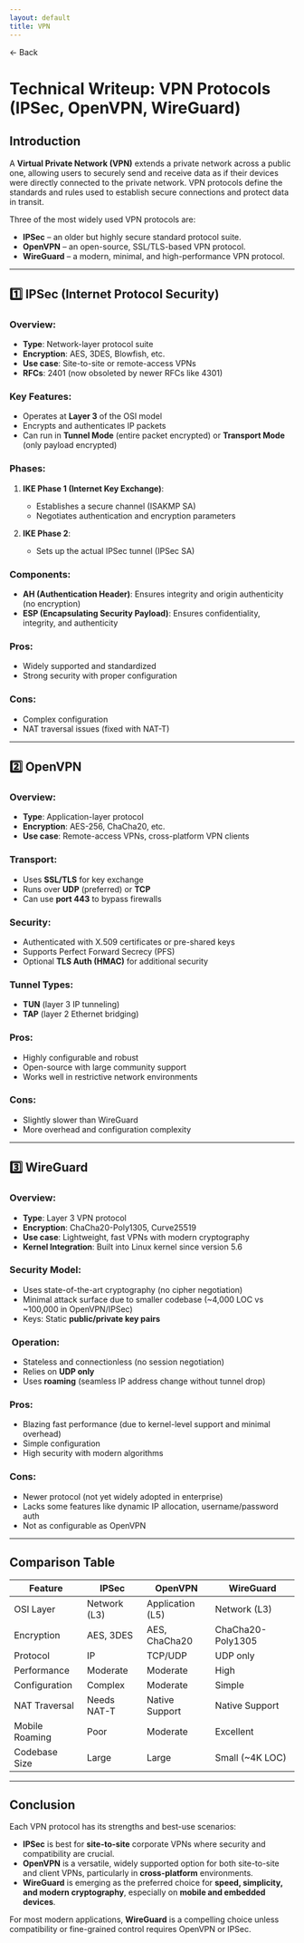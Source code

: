 ```yaml
---
layout: default 
title: VPN
---
```


<a href="https://anish7610.github.io/technical-writeups" style="text-decoration: none;">← Back</a>


#  Technical Writeup: VPN Protocols (IPSec, OpenVPN, WireGuard)

##  Introduction

A **Virtual Private Network (VPN)** extends a private network across a public one, allowing users to securely send and receive data as if their devices were directly connected to the private network. VPN protocols define the standards and rules used to establish secure connections and protect data in transit.

Three of the most widely used VPN protocols are:

* **IPSec** – an older but highly secure standard protocol suite.
* **OpenVPN** – an open-source, SSL/TLS-based VPN protocol.
* **WireGuard** – a modern, minimal, and high-performance VPN protocol.

---

## 1️⃣ **IPSec (Internet Protocol Security)**

###  Overview:

* **Type**: Network-layer protocol suite
* **Encryption**: AES, 3DES, Blowfish, etc.
* **Use case**: Site-to-site or remote-access VPNs
* **RFCs**: 2401 (now obsoleted by newer RFCs like 4301)

###  Key Features:

* Operates at **Layer 3** of the OSI model
* Encrypts and authenticates IP packets
* Can run in **Tunnel Mode** (entire packet encrypted) or **Transport Mode** (only payload encrypted)

###  Phases:

1. **IKE Phase 1 (Internet Key Exchange)**:

   * Establishes a secure channel (ISAKMP SA)
   * Negotiates authentication and encryption parameters
2. **IKE Phase 2**:

   * Sets up the actual IPSec tunnel (IPSec SA)

###  Components:

* **AH (Authentication Header)**: Ensures integrity and origin authenticity (no encryption)
* **ESP (Encapsulating Security Payload)**: Ensures confidentiality, integrity, and authenticity

###  Pros:

* Widely supported and standardized
* Strong security with proper configuration

###  Cons:

* Complex configuration
* NAT traversal issues (fixed with NAT-T)

---

## 2️⃣ **OpenVPN**

###  Overview:

* **Type**: Application-layer protocol
* **Encryption**: AES-256, ChaCha20, etc.
* **Use case**: Remote-access VPNs, cross-platform VPN clients

###  Transport:

* Uses **SSL/TLS** for key exchange
* Runs over **UDP** (preferred) or **TCP**
* Can use **port 443** to bypass firewalls

###  Security:

* Authenticated with X.509 certificates or pre-shared keys
* Supports Perfect Forward Secrecy (PFS)
* Optional **TLS Auth (HMAC)** for additional security

###  Tunnel Types:

* **TUN** (layer 3 IP tunneling)
* **TAP** (layer 2 Ethernet bridging)

###  Pros:

* Highly configurable and robust
* Open-source with large community support
* Works well in restrictive network environments

###  Cons:

* Slightly slower than WireGuard
* More overhead and configuration complexity

---

## 3️⃣ **WireGuard**

###  Overview:

* **Type**: Layer 3 VPN protocol
* **Encryption**: ChaCha20-Poly1305, Curve25519
* **Use case**: Lightweight, fast VPNs with modern cryptography
* **Kernel Integration**: Built into Linux kernel since version 5.6

###  Security Model:

* Uses state-of-the-art cryptography (no cipher negotiation)
* Minimal attack surface due to smaller codebase (\~4,000 LOC vs \~100,000 in OpenVPN/IPSec)
* Keys: Static **public/private key pairs**

### ️ Operation:

* Stateless and connectionless (no session negotiation)
* Relies on **UDP only**
* Uses **roaming** (seamless IP address change without tunnel drop)

###  Pros:

* Blazing fast performance (due to kernel-level support and minimal overhead)
* Simple configuration
* High security with modern algorithms

###  Cons:

* Newer protocol (not yet widely adopted in enterprise)
* Lacks some features like dynamic IP allocation, username/password auth
* Not as configurable as OpenVPN

---

##  Comparison Table

| Feature        | IPSec        | OpenVPN          | WireGuard         |
| -------------- | ------------ | ---------------- | ----------------- |
| OSI Layer      | Network (L3) | Application (L5) | Network (L3)      |
| Encryption     | AES, 3DES    | AES, ChaCha20    | ChaCha20-Poly1305 |
| Protocol       | IP           | TCP/UDP          | UDP only          |
| Performance    | Moderate     | Moderate         | High              |
| Configuration  | Complex      | Moderate         | Simple            |
| NAT Traversal  | Needs NAT-T  | Native Support   | Native Support    |
| Mobile Roaming | Poor         | Moderate         | Excellent         |
| Codebase Size  | Large        | Large            | Small (\~4K LOC)  |

---

##  Conclusion

Each VPN protocol has its strengths and best-use scenarios:

* **IPSec** is best for **site-to-site** corporate VPNs where security and compatibility are crucial.
* **OpenVPN** is a versatile, widely supported option for both site-to-site and client VPNs, particularly in **cross-platform** environments.
* **WireGuard** is emerging as the preferred choice for **speed, simplicity, and modern cryptography**, especially on **mobile and embedded devices**.

For most modern applications, **WireGuard** is a compelling choice unless compatibility or fine-grained control requires OpenVPN or IPSec.

